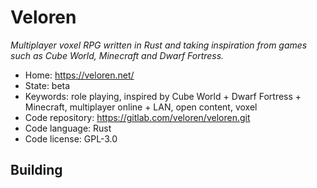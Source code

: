 # Veloren

_Multiplayer voxel RPG written in Rust and taking inspiration from games such as Cube World, Minecraft and Dwarf Fortress._

- Home: https://veloren.net/
- State: beta
- Keywords: role playing, inspired by Cube World + Dwarf Fortress + Minecraft, multiplayer online + LAN, open content, voxel
- Code repository: https://gitlab.com/veloren/veloren.git
- Code language: Rust
- Code license: GPL-3.0


## Building

